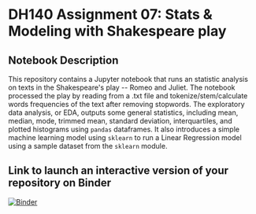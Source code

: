 # DH140 Assignment 07: Stats & Modeling with Shakespeare play

## Notebook Description
This repository contains a Jupyter notebook that runs an statistic analysis on texts in the Shakespeare's play -- Romeo and Juliet. The notebook processed the play by reading from a .txt file and tokenize/stem/calculate words frequencies of the text after removing stopwords. The exploratory data analysis, or EDA, outputs some general statistics, including mean, median, mode, trimmed mean, standard deviation, interquartiles, and plotted histograms using `pandas` dataframes. It also introduces a simple machine learning model using `sklearn` to run a Linear Regression model using a sample dataset from the `sklearn` module.

## Link to launch an interactive version of your repository on Binder
[![Binder](https://mybinder.org/badge_logo.svg)](https://mybinder.org/v2/gh/anhmvc/dh140-binder/HEAD)
